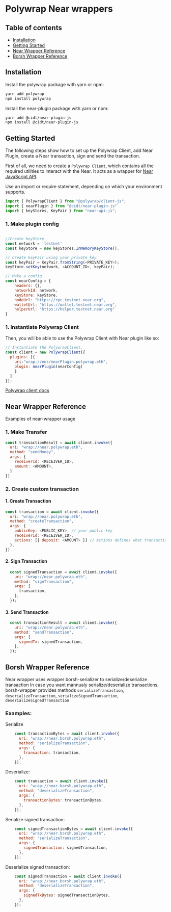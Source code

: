 # Polywrap Near wrappers

## Table of contents
* [Installation](#installation)
* [Getting Started](#getting-started)
* [Near Wrapper Reference](#near-wrapper)
* [Borsh Wrapper Reference](#borsh-wrapper)

## <a name="installation">Installation</a>

Install the polywrap package with yarn or npm:

```bash
yarn add polywrap
npm install polywrap
```

Install the near-plugin package with yarn or npm:

```bash
yarn add @cidt/near-plugin-js
npm install @cidt/near-plugin-js
```

## <a name="getting-started">Getting Started</a>

The following steps show how to set up the Polywrap Client, add Near Plugin, create a Near transaction, sign and send the transaction.


First of all, we need to create a `Polywrap Client`, which contains all the required utilities to interact with the Near. It acts as a wrapper for [Near JavaScript API](https://docs.near.org/tools/near-api-js/quick-reference).

Use an import or require statement, depending on which your environment supports.

```js
import { PolywrapClient } from "@polywrap/client-js";
import { nearPlugin } from "@cidt/near-plugin-js"
import { keyStores, KeyPair } from "near-api-js";
```

### 1. Make plugin config
```js

//Create keyStore
const network = 'testnet'
const keyStore = new keyStores.InMemoryKeyStore(),

// Create keyPair using your private key
const keyPair = KeyPair.fromString(<PRIVATE_KEY>);
keyStore.setKey(network, <ACCOUNT_ID>, keyPair);

// Make a config
const nearConfig = {
    headers: {},
    networkId: network,
    keyStore: keyStore,
    nodeUrl: "https://rpc.testnet.near.org",
    walletUrl: "https://wallet.testnet.near.org",
    helperUrl: "https://helper.testnet.near.org"
}
```

### 1. Instantiate Polywrap Client
Then, you will be able to use the Polywrap Client with Near plugin like so:

```js
// Instantiate the PolywrapClient.
const client = new PolywrapClient({
  plugins: [{
    uri:"wrap://ens/nearPlugin.polywrap.eth",
    plugin: nearPlugin(nearConfig)
    }
  ]
});
```
[Polywrap client docs](https://docs.polywrap.io/reference/clients/js/client-js)


## <a name="near-wrapper">Near Wrapper Reference</a>
Examples of near-wrapper usage

### 1. Make Transfer

```js
const transactionResult = await client.invoke({
  uri: "wrap://near.polywrap.eth",
  method: "sendMoney",
  args: {
    receiverId: <RECEIVER_ID>,
    amount: <AMOUNT>,
  }
})
```

### 2. Create custom transaction

#### 1. Create Transaction

```js
const transaction = await client.invoke({
  uri: "wrap://near.polywrap.eth",
  method: "createTransaction",
  args: {
    publicKey: <PUBLIC_KEY>, // your public key
    receiverId: <RECEIVER_ID>,
    actions: [{ deposit: <AMOUNT> }] // Actions defines what transaction will be executed. Check near documentation for additional details
  },
})
```
#### 2. Sign Transaction
```js
  const signedTransaction = await client.invoke({
    uri: "wrap://near.polywrap.eth",
    method: "signTransaction",
    args: {
      transaction,
    },
  });
```
#### 3. Send Transaction
```js
  const transactionResult = await client.invoke({
    uri: "wrap://near.polywrap.eth",
    method: "sendTransaction",
    args: {
      signedTx: signedTransaction,
    },
  });
```


## <a name="borsh-wrapper">Borsh Wrapper Reference</a>
Near wrapper uses wrapper borsh-serializer to serialize/deserialize transaction
In case you want mannualy serialize/deserialize transactions, borsh-wrapper provides methods `serializeTransaction`, `deserializeTransaction`, `serializeSignedTransaction`, `deserializeSignedTransaction`

### Examples:

Serialize
```js
    const transactionBytes = await client.invoke({
      uri: "wrap://near.borsh.polywrap.eth",
      method: "serializeTransaction",
      args: {
        transaction: transaction,
      },
    });
```

Deserialize:
```js
    const transaction = await client.invoke({
      uri: "wrap://near.borsh.polywrap.eth",
      method: "deserializeTransaction",
      args: {
        transactionBytes: transactionBytes,
      },
    });
```

Serialize signed transaction:
```js
    const signedTransactionBytes = await client.invoke({
      uri: "wrap://near.borsh.polywrap.eth",
      method: "serializeTransaction",
      args: {
        signedTransaction: signedTransaction,
      },
    });
```

Deserialize signed transaction:
```js
    const signedTransaction = await client.invoke({
      uri: "wrap://near.borsh.polywrap.eth",
      method: "deserializeTransaction",
      args: {
        signedTxBytes: signedTransactionBytes,
      },
    });
```

